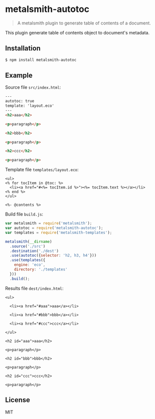 # metalsmith-autotoc

> A metalsmith plugin to generate table of contents of a document.

This plugin generate table of contents object to document's metadata.

## Installation

```bash
$ npm install metalsmith-autotoc
```

## Example

Source file `src/index.html`:

```html
---
autotoc: true
template: 'layout.eco'
---
<h2>aaa</h2>

<p>paragraph</p>

<h2>bbb</h2>

<p>paragraph</p>

<h2>ccc</h2>

<p>paragraph</p>
```

Template file `templates/layout.eco`:

```eco
<ul>
<% for tocItem in @toc: %>
  <li><a href="#<%= tocItem.id %>"><%= tocItem.text %></a></li>
<% end %>
</ul>

<%- @contents %>
```

Build file `build.js`:

```javascript
var metalsmith = require('metalsmith');
var autotoc = require('metalsmith-autotoc');
var templates = require('metalsmith-templates');

metalsmith(__dirname)
  .source('./src')
  .destination('./dest')
  .use(autotoc({selector: 'h2, h3, h4'}))
  .use(templates({
    engine: 'eco',
    directory: './templates'
  }))
  .build();
```

Results file `dest/index.html`:

```
<ul>

  <li><a href="#aaa">aaa</a></li>

  <li><a href="#bbb">bbb</a></li>

  <li><a href="#ccc">ccc</a></li>

</ul>

<h2 id="aaa">aaa</h2>

<p>paragraph</p>

<h2 id="bbb">bbb</h2>

<p>paragraph</p>

<h2 id="ccc">ccc</h2>

<p>paragraph</p>
```

## License

MIT
